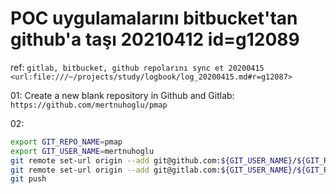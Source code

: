 
# POC uygulamalarını bitbucket'tan github'a taşı 20210412  id=g12089

ref: `gitlab, bitbucket, github repolarını sync et 20200415  <url:file:///~/projects/study/logbook/log_20200415.md#r=g12087>`

01: Create a new blank repository in Github and Gitlab: `https://github.com/mertnuhoglu/pmap`

02:

```bash
export GIT_REPO_NAME=pmap
export GIT_USER_NAME=mertnuhoglu
git remote set-url origin --add git@github.com:${GIT_USER_NAME}/${GIT_REPO_NAME}.git
git remote set-url origin --add git@gitlab.com:${GIT_USER_NAME}/${GIT_REPO_NAME}.git
git push
```

